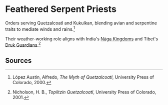 # Feathered Serpent Priests

Orders serving Quetzalcoatl and Kukulkan, blending avian and serpentine traits to mediate winds and rains.[^1]

Their weather-working role aligns with India's [Nāga Kingdoms](../../../India/Lineages/Naga-Kingdoms/README.md) and Tibet's [Druk Guardians](../../../Tibet/Lineages/Druk-Guardians/README.md).[^2]

## Sources
[^1]: López Austin, Alfredo, *The Myth of Quetzalcoatl*, University Press of Colorado, 2000.
[^2]: Nicholson, H. B., *Topiltzin Quetzalcoatl*, University Press of Colorado, 2001.
